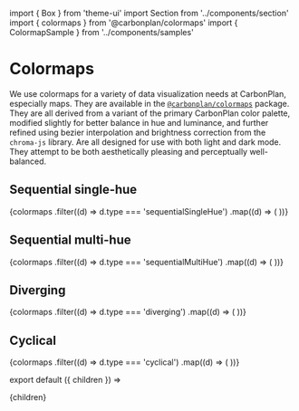 import { Box } from 'theme-ui'
import Section from '../components/section'
import { colormaps } from '@carbonplan/colormaps'
import { ColormapSample } from '../components/samples'

# Colormaps

We use colormaps for a variety of data visualization needs at CarbonPlan, especially maps. They are available in the [`@carbonplan/colormaps`](https://github.com/carbonplan/colormaps) package. They are all derived from a variant of the primary CarbonPlan color palette, modified slightly for better balance in hue and luminance, and further refined using bezier interpolation and brightness correction from the `chroma-js` library. Are all designed for use with both light and dark mode. They attempt to be both aesthetically pleasing and perceptually well-balanced.

## Sequential single-hue

<Box>
  {colormaps
    .filter((d) => d.type === 'sequentialSingleHue')
    .map((d) => (
      <ColormapSample key={d.name} name={d.name} />
    ))}
</Box>

## Sequential multi-hue

<Box>
  {colormaps
    .filter((d) => d.type === 'sequentialMultiHue')
    .map((d) => (
      <ColormapSample key={d.name} name={d.name} />
    ))}
</Box>

## Diverging

<Box>
  {colormaps
    .filter((d) => d.type === 'diverging')
    .map((d) => (
      <ColormapSample key={d.name} name={d.name} />
    ))}
</Box>

## Cyclical

<Box>
  {colormaps
    .filter((d) => d.type === 'cyclical')
    .map((d) => (
      <ColormapSample key={d.name} name={d.name} />
    ))}
</Box>

export default ({ children }) => <Section name='colormaps'>{children}</Section>
